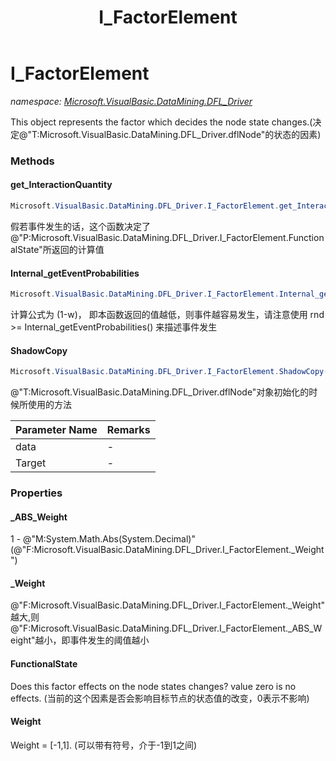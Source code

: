 ﻿---
title: I_FactorElement
---

# I_FactorElement
_namespace: [Microsoft.VisualBasic.DataMining.DFL_Driver](N-Microsoft.VisualBasic.DataMining.DFL_Driver.html)_

This object represents the factor which decides the node state changes.(决定@"T:Microsoft.VisualBasic.DataMining.DFL_Driver.dflNode"的状态的因素)



### Methods

#### get_InteractionQuantity
```csharp
Microsoft.VisualBasic.DataMining.DFL_Driver.I_FactorElement.get_InteractionQuantity
```
假若事件发生的话，这个函数决定了@"P:Microsoft.VisualBasic.DataMining.DFL_Driver.I_FactorElement.FunctionalState"所返回的计算值

#### Internal_getEventProbabilities
```csharp
Microsoft.VisualBasic.DataMining.DFL_Driver.I_FactorElement.Internal_getEventProbabilities
```
计算公式为 (1-w)， 即本函数返回的值越低，则事件越容易发生，请注意使用 rnd >= Internal_getEventProbabilities() 来描述事件发生

#### ShadowCopy
```csharp
Microsoft.VisualBasic.DataMining.DFL_Driver.I_FactorElement.ShadowCopy(Microsoft.VisualBasic.DataMining.DFL_Driver.I_FactorElement,Microsoft.VisualBasic.DataMining.DFL_Driver.dflNode)
```
@"T:Microsoft.VisualBasic.DataMining.DFL_Driver.dflNode"对象初始化的时候所使用的方法

|Parameter Name|Remarks|
|--------------|-------|
|data|-|
|Target|-|



### Properties

#### _ABS_Weight
1 - @"M:System.Math.Abs(System.Decimal)"(@"F:Microsoft.VisualBasic.DataMining.DFL_Driver.I_FactorElement._Weight")
#### _Weight
@"F:Microsoft.VisualBasic.DataMining.DFL_Driver.I_FactorElement._Weight"越大,则@"F:Microsoft.VisualBasic.DataMining.DFL_Driver.I_FactorElement._ABS_Weight"越小，即事件发生的阈值越小
#### FunctionalState
Does this factor effects on the node states changes? value zero is no effects.
 (当前的这个因素是否会影响目标节点的状态值的改变，0表示不影响)
#### Weight
Weight = [-1,1]. (可以带有符号，介于-1到1之间)
